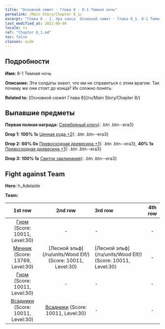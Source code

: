 ```yaml
---
title: "Основной сюжет - Глава 8 - 8-1 Темная ночь"
permalink: /Main Story/Chapter 8_1/
excerpt: "Глава 8 - 1. Эра хаоса  Основной сюжет - Глава 8_1. 8-1 Темная ночь"
last_modified_at: 2021-08-04
locale: ru
ref: "Chapter 8_1.md"
toc: false
classes: wide
---
```


## Подробности

 **Имя:** 8-1 Темная ночь

 **Описание:** Эти солдаты знают, что им не справиться с этим врагом. Так почему же они стоят до конца? Их сложно понять.

 **Related to:** [Основной сюжет Глава 8](/ru/Main Story/Chapter 8/)

## Выпавшие предметы

 **Первая полная награда:** [Серебряный ключ](/ItemsRU/con_693/){: .btn .btn--era3}

 **Drop 1:** **100% 1x** [Ценная руда +2](/ItemsRU/mat_26/){: .btn .btn--era3}

 **Drop 2:** **60% 0x** [Превосходная древесина +1](/ItemsRU/mat_20/){: .btn .btn--era3}, **40% 1x** [Превосходная древесина +1](/ItemsRU/mat_20/){: .btn .btn--era3}

 **Drop 3:** **100% 1x** [Свиток заклинания](/ItemsRU/con_694/){: .btn .btn--era3}


## Fight against Team
 **Hero:** h_Adelaide

 **Team:**


  | 1st row | 2nd row | 3rd row | 4th row |
  |:----:|:----:|:----|:----:|
  | [Гном](/ru/units/Dwarf/) (Score: 10011, Level:30)  | - | - | - |
  | [Мечник](/ru/units/Swordsman/) (Score: 13769, Level:30)  | [Лесной эльф](/ru/units/Wood Elf/) (Score: 10011, Level:30)  | [Лесной эльф](/ru/units/Wood Elf/) (Score: 10011, Level:30)  | - |
  | [Гном](/ru/units/Dwarf/) (Score: 10011, Level:30)  | - | - | - |
  | [Всадники](/ru/units/Cavalier/) (Score: 10011, Level:30)  | [Всадники](/ru/units/Cavalier/) (Score: 10011, Level:30)  | - | - |


